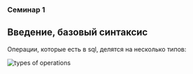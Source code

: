 ### Семинар 1 

## Введение, базовый синтаксис

Операции, которые есть в sql, делятся на несколько типов: 

![types of operations](/db-2024-seminars/sem_1/images/types_operations.jpg)

